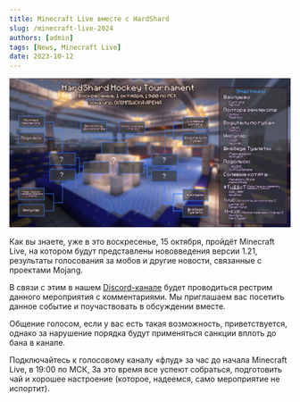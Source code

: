 ```yaml
---
title: Minecraft Live вместе с HardShard
slug: /minecraft-live-2024
authors: [admin]
tags: [News, Minecraft Live]
date: 2023-10-12
---
```


![Баннер Minecraft Live](./img/hardshard-hockey-tournament-table.jpg)

Как вы знаете, уже в это воскресенье, 15 октября, пройдёт Minecraft Live, на котором будут представлены нововведения версии 1.21, результаты голосования за мобов и другие новости, связанные с проектами Mojang.

В связи с этим в нашем [Discord-канале](https://discord.gg/2tHYZcJYR3) будет проводиться рестрим данного мероприятия с комментариями. Мы приглашаем вас посетить данное событие и поучаствовать в обсуждении вместе.

Общение голосом, если у вас есть такая возможность, приветствуется, однако за нарушение порядка будут применяться санкции вплоть до бана в канале.

Подключайтесь к голосовому каналу «флуд» за час до начала Minecraft Live, в 19:00 по МСК, За это время все успеют собраться, подготовить чай и хорошее настроение (которое, надеемся, само мероприятие не испортит).